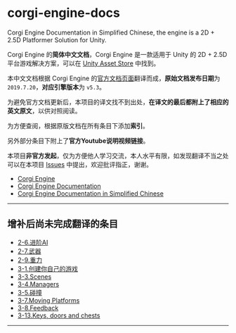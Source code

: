 # corgi-engine-docs

Corgi Engine Documentation in Simplified Chinese, the engine is a 2D + 2.5D Platformer Solution for Unity.

Corgi Engine 的**简体中文文档**，Corgi Engine 是一款适用于 Unity 的 2D + 2.5D 平台游戏解决方案，可以在 [Unity Asset Store](https://www.assetstore.unity3d.com/en/#!/content/26617) 中找到。

本中文文档根据 Corgi Engine 的[官方文档页面](http://corgi-engine-docs.moremountains.com/)翻译而成，**原始文档发布日期**为 `2019.7.20`，**对应引擎版本**为 `v5.3`。

为避免官方文档更新后，本项目的译文找不到出处，**在译文的最后都附上了相应的英文原文**，以供对照阅读。

为方便查阅，根据原版文档在所有条目下添加**索引**。

另外部分条目下附上了**官方Youtube说明视频链接**。

本项目**非官方发起**，仅为方便他人学习交流，本人水平有限，如发现翻译不当之处可以在本项目 [Issues](https://github.com/Caizc/corgi-engine-docs/issues) 中提出，欢迎批评指正，谢谢。

* [Corgi Engine](http://corgi-engine.moremountains.com/)
* [Corgi Engine Documentation](http://corgi-engine-docs.moremountains.com/)
* [Corgi Engine Documentation in Simplified Chinese](https://github.com/Caizc/corgi-engine-docs)

-------
## 增补后尚未完成翻译的条目

* [2-6.进阶AI](/2.Agents/2-6.进阶AI.md)
* [2-7.武器](/2.Agents/2-7.武器.md)
* [2-9.重力](/2.Agents/2-9.重力.md)
* [3-1.创建你自己的游戏](/3.General/3-01.创建你自己的游戏.md)
* [3-3.Scenes](/3.General/3-03.Scenes.md)
* [3-4.Managers](/3.General/3-04.Managers.md)
* [3-5.碰撞](/3.General/3-05.碰撞.md)
* [3-7.Moving Platforms](3-07.Moving-Platforms.md)
* [3-8.Feedback](/3.General/3-08.Feedback.md)
* [3-13.Keys, doors and chests](/3.General/3-13.Keys,-doors-and-chests.md)

-------


